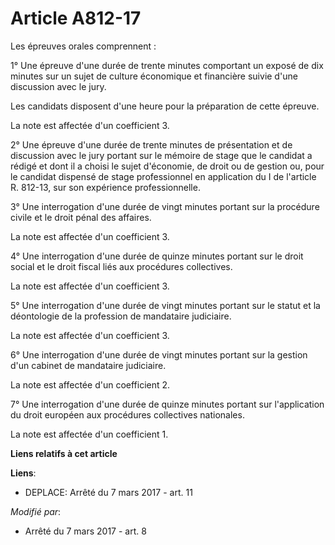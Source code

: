 # Article A812-17

Les épreuves orales comprennent :

1° Une épreuve d'une durée de trente minutes comportant un exposé de dix minutes sur un sujet de culture économique et
financière suivie d'une discussion avec le jury.

Les candidats disposent d'une heure pour la préparation de cette épreuve.

La note est affectée d'un coefficient 3.

2° Une épreuve d'une durée de trente minutes de présentation et de discussion avec le jury portant sur le mémoire de stage
que le candidat a rédigé et dont il a choisi le sujet d'économie, de droit ou de gestion ou, pour le candidat dispensé de
stage professionnel en application du I de l'article R. 812-13, sur son expérience professionnelle.

3° Une interrogation d'une durée de vingt minutes portant sur la procédure civile et le droit pénal des affaires.

La note est affectée d'un coefficient 3.

4° Une interrogation d'une durée de quinze minutes portant sur le droit social et le droit fiscal liés aux procédures
collectives.

La note est affectée d'un coefficient 3.

5° Une interrogation d'une durée de vingt minutes portant sur le statut et la déontologie de la profession de mandataire
judiciaire.

La note est affectée d'un coefficient 3.

6° Une interrogation d'une durée de vingt minutes portant sur la gestion d'un cabinet de mandataire judiciaire.

La note est affectée d'un coefficient 2.

7° Une interrogation d'une durée de quinze minutes portant sur l'application du droit européen aux procédures collectives
nationales.

La note est affectée d'un coefficient 1.

**Liens relatifs à cet article**

**Liens**:

  - DEPLACE: Arrêté du 7 mars 2017 - art. 11

_Modifié par_:

  - Arrêté du 7 mars 2017 - art. 8
